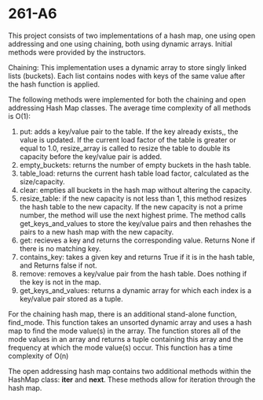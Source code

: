 # 261-A6

This project consists of two implementations of a hash map, one using open addressing and one using chaining, both using dynamic arrays.  Initial methods were provided by the instructors.

Chaining:
This implementation uses a dynamic array to store singly linked lists (buckets). Each list contains nodes with keys of the same value after the hash function is applied.

The following methods were implemented for both the chaining and open addressing Hash Map classes. The average time complexity of all methods is O(1):

1. put: adds a key/value pair to the table. If the key already exists,, the value is updated. If the current load factor of the table is greater or equal to 1.0, resize_array is called to resize the table to double its capacity before the key/value pair is added.
2. empty_buckets: returns the number of empty buckets in the hash table.
3. table_load: returns the current hash table load factor, calculated as the size/capacity.
4. clear: empties all buckets in the hash map without altering the capacity.
5. resize_table: if the new capacity is not less than 1, this method resizes the hash table to the new capacity. If the new capacity is not a prime number, the method will use the next highest prime. The method calls get_keys_and_values to store the key/value pairs and then rehashes the pairs to a new hash map with the new capacity.
6. get: recieves a key and returns the corresponding value. Returns None if there is no matching key.
7. contains_key: takes a given key and returns True if it is in the hash table, and Returns false if not.
8. remove: removes a key/value pair from the hash table. Does nothing if the key is not in the map.
9. get_keys_and_values: returns a dynamic array for which each index is a key/value pair stored as a tuple.

For the chaining hash map, there is an additional stand-alone function, find_mode. This function takes an unsorted dynamic array and uses a hash map to find the mode value(s) in the array. The function stores all of the mode values in an array and returns a tuple containing this array and the frequency at which the mode value(s) occur. This function has a time complexity of O(n)

The open addressing hash map contains two additional methods within the HashMap class: __iter__ and __next__. These methods allow for iteration through the hash map.


